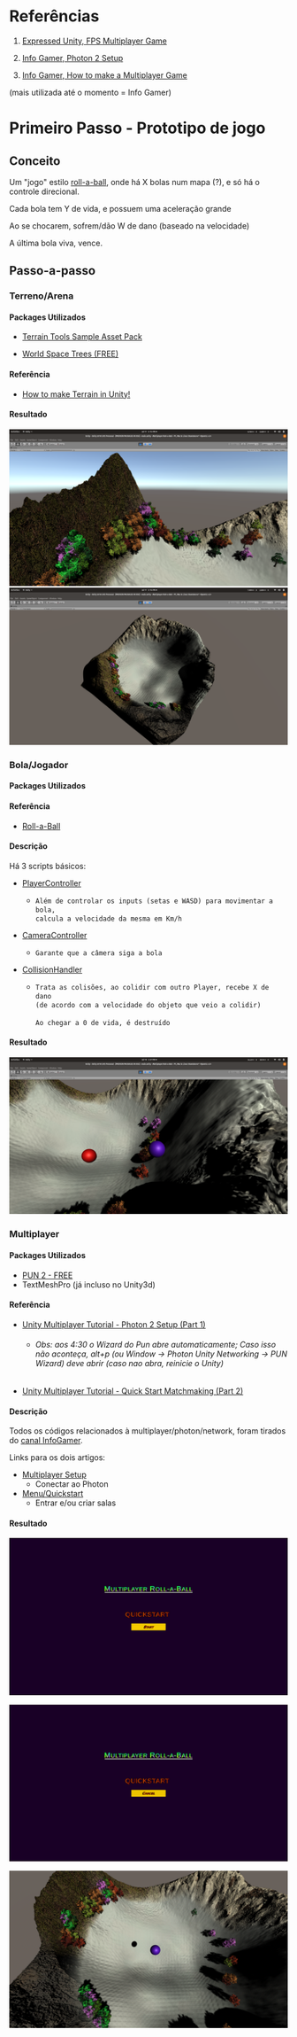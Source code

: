 # Referências

1.  [Expressed Unity, FPS Multiplayer Game](https://www.youtube.com/watch?v=MeFElBan4u4)

1. [Info Gamer, Photon 2 Setup](https://www.youtube.com/watch?v=02P_mrszvzY)
   
2. [Info Gamer, How to make a Multiplayer Game](https://www.youtube.com/watch?v=phDySdEKXcw&list=PLWeGoBm1YHVgXmitft-0jkvcTVhAtL9vG)


(mais utilizada até o momento = Info Gamer)


# Primeiro Passo - Prototipo de jogo

## Conceito

Um "jogo" estilo [roll-a-ball](https://unity3d.com/pt/learn/tutorials/s/roll-ball-tutorial), onde há X bolas num mapa (?), e só há o controle direcional.

Cada bola tem Y de vida, e possuem uma aceleração grande

Ao se chocarem, sofrem/dão W de dano (baseado na velocidade)

A última bola viva, vence.


## Passo-a-passo

### Terreno/Arena

#### Packages Utilizados
* [Terrain Tools Sample Asset Pack](https://assetstore.unity.com/packages/2d/textures-materials/terrain-tools-sample-asset-pack-145808)

* [World Space Trees (FREE)](https://assetstore.unity.com/packages/vfx/shaders/world-space-trees-free-shader-117088)

#### Referência
* [How to make Terrain in Unity!](https://www.youtube.com/watch?v=MWQv2Bagwgk)


#### Resultado
![close](/prototipo/close-look.png)
![upper](/prototipo/upper-look.png)

### Bola/Jogador

#### Packages Utilizados

#### Referência
* [Roll-a-Ball](https://unity3d.com/pt/learn/tutorials/s/roll-ball-tutorial)

#### Descrição

Há 3 scripts básicos:
* [PlayerController](https://github.com/nightrof/shadro_wolworeth/blob/master/prototipo/Multiplayer%20Roll-a-Ball/Assets/Scripts/PlayerController.cs)
    * ```
      Além de controlar os inputs (setas e WASD) para movimentar a bola,
      calcula a velocidade da mesma em Km/h
      ```
* [CameraController](https://github.com/nightrof/shadro_wolworeth/blob/master/prototipo/Multiplayer%20Roll-a-Ball/Assets/Scripts/CameraController.cs)
    * ```
      Garante que a câmera siga a bola
      ```

* [CollisionHandler](https://github.com/nightrof/shadro_wolworeth/blob/master/prototipo/Multiplayer%20Roll-a-Ball/Assets/Scripts/CollisionHandler.cs)
    * ```
      Trata as colisões, ao colidir com outro Player, recebe X de dano
      (de acordo com a velocidade do objeto que veio a colidir)

      Ao chegar a 0 de vida, é destruído
      ```

#### Resultado
![bola](/prototipo/balls.png)

### Multiplayer

#### Packages Utilizados
* [PUN 2 - FREE](https://assetstore.unity.com/packages/tools/network/pun-2-free-119922)
* TextMeshPro (já incluso no Unity3d)

#### Referência
* [Unity Multiplayer Tutorial - Photon 2 Setup (Part 1)](https://www.youtube.com/watch?v=02P_mrszvzY)
  * ###### Obs: aos 4:30 o Wizard do Pun abre automaticamente; Caso isso não aconteça, alt+p (ou Window -> Photon Unity Networking -> PUN Wizard) deve abrir (caso nao abra, reinicie o Unity)
* [Unity Multiplayer Tutorial - Quick Start Matchmaking (Part 2)](https://www.youtube.com/watch?v=SNhWbHqFUbU)

#### Descrição

Todos os códigos relacionados à multiplayer/photon/network, foram tirados do [canal InfoGamer](https://www.youtube.com/channel/UCyoayn_uVt2I55ZCUuBVRcQ).

Links para os dois artigos:
- [Multiplayer Setup](http://www.infogamerhub.com/multiplayer-setup/)
  * Conectar ao Photon
- [Menu/Quickstart](http://www.infogamerhub.com/multiplayer-quick-start/)
  * Entrar e/ou criar salas
#### Resultado

![botao start](/prototipo/Menu_Start.png)

![botao cancelar](/prototipo/Menu_Cancel.png)

![dentro do jogo](/prototipo/Inside_Game.png)
